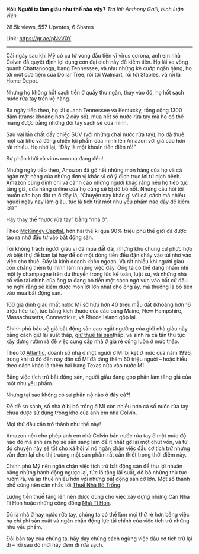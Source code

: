 
**Hỏi: Người ta làm giàu như thế nào vậy?**
*Trả lời: Anthony Galli, bình luận viên*

28.5k views, 557 Upvotes, 6 Shares

Link: https://qr.ae/pNvV0Y

______________________________________________________________________________________________________ 

Cái ngày sau khi Mỹ có ca tử vong đầu tiên vì virus corona, anh em nhà Colvin đã quyết định lợi dụng cơn đại dịch này để kiếm tiền.
Họ lái xe vòng quanh Chattanooga, bang Tennessee, và như những kẻ cướp ngân hàng, họ tới một cửa tiệm của Dollar Tree, rồi tới Walmart, rồi tới Staples, và rồi là Home Depot.

Nhưng họ không hốt sạch tiền ở quầy thu ngân, thay vào đó, họ hốt sạch nước rửa tay trên kệ hàng.

Ba ngày tiếp theo, họ lái quanh Tennessee và Kentucky, tổng cộng 1300 dặm (trans: khoảng hơn 2 cây số), mua hết số nước rửa tay mà họ có thể mang được bằng những đôi tay sạch sẽ của mình.

Sau vài lần chất đầy chiếc SUV (với những chai nước rửa tay), họ đã thuê một cái kho và đăng chiến lợi phẩm của mình lên Amazon với giá cao hơn rất nhiều. Họ nhớ lại, “Đấy là một khoản tiền điên rồ!”

Sự phấn khởi và virus corona đang đến!

Nhưng ngày tiếp theo, Amazon đã gỡ hết những món hàng của họ và cả ngàn mặt hàng của những đơn vị khác vì có ý địch trục lợi từ dịch bệnh. Amazon cũng đình chỉ và cảnh cáo những người khác rằng nếu họ tiếp tục tăng giá, cửa hàng online của họ cũng sẽ bị dỡ bỏ nốt.
Nhưng câu hỏi tôi muốn các bạn đặt ra ở đây là, “Chuyện này khác gì với cái cách mà nhiều người ngày nay làm giàu, tức là tích trữ một nhu yếu phẩm nào đấy để kiếm lời?”

Hãy thay thế “nước rửa tay” bằng “nhà ở”.

Theo [McKinney Capital](http://www.mckinneycapital.com/90-percent-of-millionaires-do-this/), hơn hai thế kỉ qua 90% triệu phú thế giới đã được tạo ra nhờ đầu tư vào bất động sản.

Tôi không trách người giàu vì đã mua đất đai, những khu chung cư phức hợp và biệt thự để bán lại hay để có một dòng tiền đều đặn chảy vào túi nhờ vào việc cho thuê. Đấy là kinh doanh khôn ngoan. Và rất nhiều khi người giàu còn chẳng thèm tự mình làm những việc đấy. Ông ta có thể đang nhâm nhi một ly champagne trên du thuyền trong lúc kế toán, luật sư, và những nhà cố vấn tài chính của ông ta đang bỏ tiền một cách ngờ vực vào bất cứ đâu họ nghĩ rằng sẽ kiếm được món lời lớn nhất cho ông ấy, mà thường là bỏ tiền vào mua bất động sản.

100 gia đình giàu nhất nước Mĩ sở hữu hơn 40 triệu mẫu đất (khoảng hơn 16 triệu héc-ta), tức bằng kích thước của các bang Maine, New Hampshire, Massachusetts, Connecticut, và Rhode Island gộp lại.

Chính phủ bảo vệ giá bất động sản cao ngất ngưởng của giới nhà giàu này bằng cách giữ lãi suất thấp, [giữ thuế tài sản](https://en.wikipedia.org/wiki/Property_tax#United_States)thấp, và sinh ra cả tấn thủ tục xây dựng rườm rà để việc cung cấp nhà ở giá rẻ cũng luôn ở mức thấp.

Theo tờ [Atlantic](https://www.theatlantic.com/ideas/archive/2020/01/american-housing-has-gone-insane/605005/), doanh số nhà ở một người ở Mĩ bị kẹt ở mức của năm 1996, trong khi từ đó đến nay dân số Mĩ đã tăng thêm 60 triệu người – hoặc hiểu theo cách khác là thêm hai bang Texas nữa vào nước Mĩ.

Bằng việc tích trữ bất động sản, người giàu đang góp phần làm tăng giá của một nhu yếu phẩm.

Nhưng tại sao không có sự phẫn nộ nào ở đây cả?!

Để dễ so sánh, số nhà ở bị bỏ trống ở Mĩ còn nhiều hơn cả số nước rửa tay chưa được sử dụng trong kho của anh em nhà Colvin.

Mọi thứ đâu cần trở thành như thế này!

Amazon nên cho phép anh em nhà Colvin bán nước rửa tay ở một mức độ nào đó mà anh em họ sẽ sẵn sàng làm để ít nhất gỡ lại một chút vốn, và từ đó chuyện này sẽ tốt cho xã hội vì nó ngăn chặn việc đầu cơ tích trữ nhưng vẫn đem lại cho thị trường một sản phẩm rất cần thiết trong thời điểm này.

Chính phủ Mỹ nên ngăn chặn việc tích trữ bất động sản để thu lợi nhuận bằng những hành động ngược lại, tức là tăng lãi suất, dỡ bỏ những thủ tục rườm rà, và áp thuế nhiều hơn với những bất động sản cỡ lớn. Một số thành phố cũng nên cân nhắc tới [Thuế Nhà Bỏ Trống](https://vancouver.ca/home-property-development/empty-homes-tax.aspx).

Lượng tiền thuế tăng lên nên được dùng cho việc xây dựng những Căn Nhà Tí Hon hoặc những cộng đồng [Nhà Tí Hon](https://en.wikipedia.org/wiki/Tiny_house_movement).

Dù là nhà ở hay nước rửa tay, chúng ta có thể làm mọi thứ rẻ hơn bằng việc hạ chi phí sản xuất và ngăn chặn động lực tài chính của việc tích trữ những nhu yếu phẩm.

Đôi bàn tay của chúng ta, hãy dạy chúng cách ngừng việc đầu cơ tích trữ lại đi – rồi sau đó mới hãy đem đi rửa sạch.


